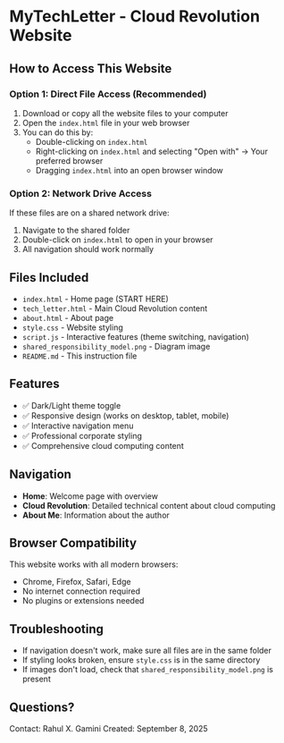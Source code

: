# MyTechLetter - Cloud Revolution Website

## How to Access This Website

### Option 1: Direct File Access (Recommended)
1. Download or copy all the website files to your computer
2. Open the `index.html` file in your web browser
3. You can do this by:
   - Double-clicking on `index.html`
   - Right-clicking on `index.html` and selecting "Open with" → Your preferred browser
   - Dragging `index.html` into an open browser window

### Option 2: Network Drive Access
If these files are on a shared network drive:
1. Navigate to the shared folder
2. Double-click on `index.html` to open in your browser
3. All navigation should work normally

## Files Included
- `index.html` - Home page (START HERE)
- `tech_letter.html` - Main Cloud Revolution content
- `about.html` - About page
- `style.css` - Website styling
- `script.js` - Interactive features (theme switching, navigation)
- `shared_responsibility_model.png` - Diagram image
- `README.md` - This instruction file

## Features
- ✅ Dark/Light theme toggle
- ✅ Responsive design (works on desktop, tablet, mobile)
- ✅ Interactive navigation menu
- ✅ Professional corporate styling
- ✅ Comprehensive cloud computing content

## Navigation
- **Home**: Welcome page with overview
- **Cloud Revolution**: Detailed technical content about cloud computing
- **About Me**: Information about the author

## Browser Compatibility
This website works with all modern browsers:
- Chrome, Firefox, Safari, Edge
- No internet connection required
- No plugins or extensions needed

## Troubleshooting
- If navigation doesn't work, make sure all files are in the same folder
- If styling looks broken, ensure `style.css` is in the same directory
- If images don't load, check that `shared_responsibility_model.png` is present

## Questions?
Contact: Rahul X. Gamini
Created: September 8, 2025
